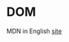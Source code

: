 
# DOM

MDN in English [site](https://developer.mozilla.org/en-US/docs/Web/API/Document_Object_Model/Introduction)


